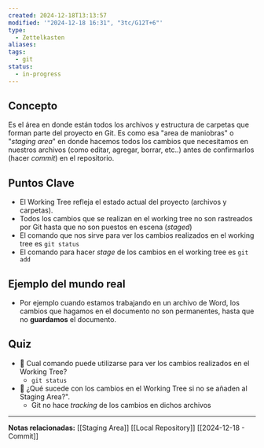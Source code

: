 ```yaml
---
created: 2024-12-18T13:13:57
modified: '"2024-12-18 16:31", "3tc/G12T+6"'
type:
  - Zettelkasten
aliases: 
tags:
  - git
status:
  - in-progress
---
```


## Concepto
Es el área en donde están todos los archivos y estructura de carpetas que forman parte del proyecto en Git. Es como esa "area de maniobras" o "*staging area*" en donde hacemos todos los cambios que necesitamos en nuestros archivos (como editar, agregar, borrar, etc..) antes de confirmarlos (hacer *commit*) en el repositorio.

## Puntos Clave
- El Working Tree refleja el estado actual del proyecto (archivos y carpetas).
- Todos los cambios que se realizan en el working tree no son rastreados por Git hasta que no son puestos en escena (*staged*)
- El comando que nos sirve para ver los cambios realizados en el working tree es `git status`
- El comando para hacer *stage* de los cambios en el working tree es `git add`

## Ejemplo del mundo real
- Por ejemplo cuando estamos trabajando en un archivo de Word, los cambios que hagamos en el documento no son permanentes, hasta que no **guardamos** el documento.

## Quiz
- 🍒 Cual comando puede utilizarse para ver los cambios realizados en el Working Tree?
	- `git status`
- 🍒  ¿Qué sucede con los cambios en el Working Tree si no se añaden al Staging Area?".
	- Git no hace *tracking* de los cambios en dichos archivos



--- 
 **Notas relacionadas:**
 [[Staging Area]]
 [[Local Repository]]
 [[2024-12-18 - Commit]]
